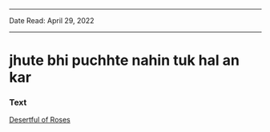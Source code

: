 ***
Date Read: April 29, 2022
***

# jhute bhi puchhte nahin tuk hal an kar

### Text
[Desertful of Roses](http://www.columbia.edu/itc/mealac/pritchett/00garden/02c/0226/index_0226.html)

